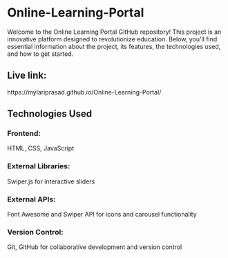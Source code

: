 # Online-Learning-Portal
Welcome to the Online Learning Portal GitHub repository! This project is an innovative platform designed to revolutionize education. Below, you'll find essential information about the project, its features, the technologies used, and how to get started.

<h2>Live link:</h2> https://mylariprasad.github.io/Online-Learning-Portal/


## Technologies Used
### Frontend:
HTML, CSS, JavaScript
### External Libraries:
Swiper.js for interactive sliders
### External APIs: 
Font Awesome and Swiper API for icons and carousel functionality
### Version Control:
Git, GitHub for collaborative development and version control

